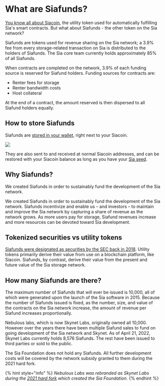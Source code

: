 # What are Siafunds?

[You know all about Siacoin](../siacoin/what-are-siacoins.md), the utility token used for automatically fulfilling Sia's smart contracts. But what about Siafunds - the other token on the Sia network?

Siafunds are tokens used for revenue sharing on the Sia network; a 3.9% fee from every storage-related transaction on Sia is distributed to the holders of Siafunds. The Sia core team currently holds approximately 85% of all Siafunds.

When contracts are completed on the network, 3.9% of each funding source is reserved for Siafund holders. Funding sources for contracts are:

* Renter fees for storage
* Renter bandwidth costs
* Host collateral

At the end of a contract, the amount reserved is then dispersed to all Siafund holders equally.

## How to store Siafunds

Siafunds are [stored in your wallet](../../../your-wallet/wallet-overview.md), right next to your Siacoin.

![](../../../.gitbook/assets/siafunds-close.png)

They are also sent to and received at normal Siacoin addresses, and can be restored with your Siacoin balance as long as you have your [Sia seed](../../../your-wallet/the-importance-of-your-seed.md).

## Why Siafunds?

We created Siafunds in order to sustainably fund the development of the Sia network.

We created Siafunds in order to sustainably fund the development of the Sia network. Siafunds incentivize and enable us – and investors – to maintain and improve the Sia network by capturing a share of revenue as the network grows. As more users pay for storage, Siafund revenues increase and more resources can be devoted toward Sia development.

## Tokenized securities vs utility tokens

[Siafunds were designated as securities by the SEC back in 2018](../sec-settlement-faq/does-this-mean-siafunds-are-securities.md). Utility tokens primarily derive their value from use on a blockchain platform, like Siacoin. Siafunds, by contrast, derive their value from the present and future value of the Sia storage network.

## How many Siafunds are there?

The maximum number of Siafunds that will ever be issued is 10,000, all of which were generated upon the launch of the Sia software in 2015. Because the number of Siafunds issued is fixed, as the number, size, and value of the contracts on the Sia network increase, the amount of revenue per Siafund increases proportionally.

Nebulous labs, which is now Skynet Labs, originally owned all 10,000. However over the years there have been multiple Siafund sales to fund on going development of the Sia network and Skynet. As of April 21, 2022, Skynet Labs currently holds 8,576 Siafunds. The rest have been issued to third parties or sold to the public.

The Sia Foundation does not hold any Siafunds. All further development costs will be covered by the network subsidy granted to them during the 2021 hard fork.

{% hint style="info" %}
_Nebulous Labs was rebranded as Skynet Labs during the_ [_2021 hard fork_](../hard-fork/navigating-the-2021-sia-hardfork.md) _which created the Sia Foundation._
{% endhint %}
